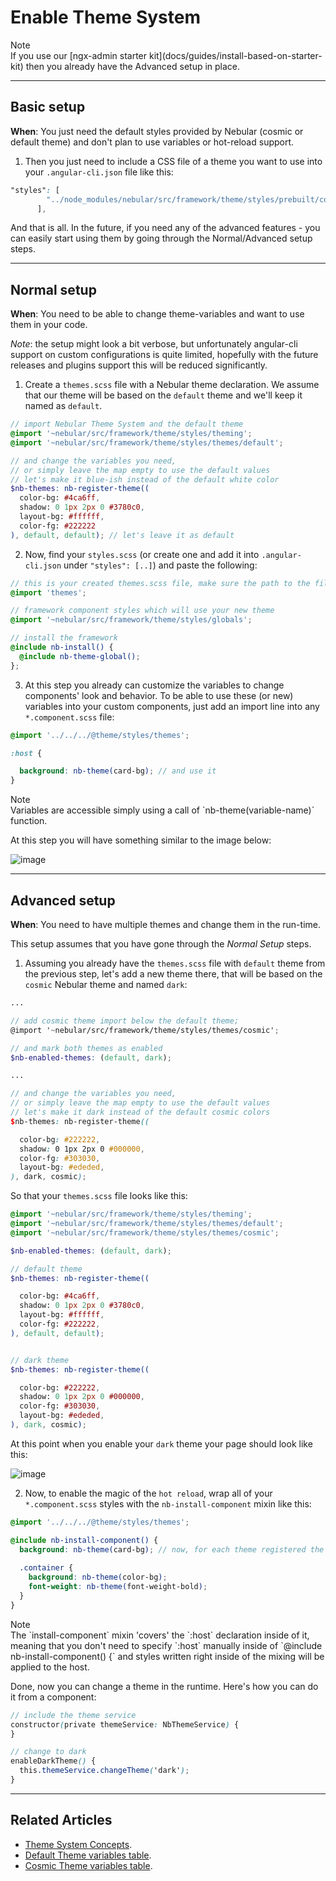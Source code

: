 # Enable Theme System

<div class="note note-info">
  <div class="note-title">Note</div>
  <div class="note-body">
    If you use our [ngx-admin starter kit](docs/guides/install-based-on-starter-kit) then you already have the Advanced setup in place.
  </div>
</div>
<hr>

## Basic setup
**When**: You just need the default styles provided by Nebular (cosmic or default theme) and don't plan to use variables or hot-reload support.

1) Then you just need to include a CSS file of a theme you want to use into your `.angular-cli.json` file like this:

```scss
"styles": [
        "../node_modules/nebular/src/framework/theme/styles/prebuilt/cosmic.css", // or default.css
      ],

```

And that is all. In the future, if you need any of the advanced features - you can easily start using them by going through the Normal/Advanced setup steps.
<hr>

## Normal setup
**When**: You need to be able to change theme-variables and want to use them in your code.

*Note*: the setup might look a bit verbose, but unfortunately angular-cli support on custom configurations is quite limited, hopefully with the future releases and plugins support this will be reduced significantly.

1) Create a `themes.scss` file with a Nebular theme declaration. We assume that our theme will be based on the `default` theme and we'll keep it named as `default`.

```scss
// import Nebular Theme System and the default theme
@import '~nebular/src/framework/theme/styles/theming';
@import '~nebular/src/framework/theme/styles/themes/default';

// and change the variables you need, 
// or simply leave the map empty to use the default values
// let's make it blue-ish instead of the default white color
$nb-themes: nb-register-theme((
  color-bg: #4ca6ff,
  shadow: 0 1px 2px 0 #3780c0,
  layout-bg: #ffffff,
  color-fg: #222222
), default, default); // let's leave it as default 

```

2) Now, find your `styles.scss` (or create one and add it into `.angular-cli.json` under `"styles": [..]`) and paste the following:

```scss
// this is your created themes.scss file, make sure the path to the file is correct
@import 'themes';

// framework component styles which will use your new theme
@import '~nebular/src/framework/theme/styles/globals';

// install the framework
@include nb-install() {
  @include nb-theme-global();
};

```

3) At this step you already can customize the variables to change components' look and behavior. To be able to use these (or new) variables into your custom components, just add an import line into any `*.component.scss` file:

```scss
@import '../../../@theme/styles/themes';

:host {

  background: nb-theme(card-bg); // and use it
}
``` 

<div class="note note-info section-end">
  <div class="note-title">Note</div>
  <div class="note-body">
    Variables are accessible simply using a call of `nb-theme(variable-name)` function.
  </div>
</div>

At this step you will have something similar to the image below:

![image](assets/images/articles/blue-theme.png)
<hr>

## Advanced setup
**When**: You need to have multiple themes and change them in the run-time.

This setup assumes that you have gone through the *Normal Setup* steps.

1) Assuming you already have the `themes.scss` file with `default` theme from the previous step, let's add a new theme there, that will be based on the `cosmic` Nebular theme and named `dark`:

```scss
...

// add cosmic theme import below the default theme;
@import '~nebular/src/framework/theme/styles/themes/cosmic';

// and mark both themes as enabled 
$nb-enabled-themes: (default, dark);

...

// and change the variables you need, 
// or simply leave the map empty to use the default values
// let's make it dark instead of the default cosmic colors
$nb-themes: nb-register-theme((

  color-bg: #222222,
  shadow: 0 1px 2px 0 #000000,
  color-fg: #303030,
  layout-bg: #ededed,
), dark, cosmic);
```

So that your `themes.scss` file looks like this:

```scss
@import '~nebular/src/framework/theme/styles/theming';
@import '~nebular/src/framework/theme/styles/themes/default';
@import '~nebular/src/framework/theme/styles/themes/cosmic';

$nb-enabled-themes: (default, dark);

// default theme
$nb-themes: nb-register-theme((

  color-bg: #4ca6ff,
  shadow: 0 1px 2px 0 #3780c0,
  layout-bg: #ffffff,
  color-fg: #222222,
), default, default);


// dark theme
$nb-themes: nb-register-theme((

  color-bg: #222222,
  shadow: 0 1px 2px 0 #000000,
  color-fg: #303030,
  layout-bg: #ededed,
), dark, cosmic);

```

At this point when you enable your `dark` theme your page should look like this:

![image](assets/images/articles/dark-theme.png)

2) Now, to enable the magic of the `hot reload`, wrap all of your `*.component.scss` styles with the `nb-install-component` mixin like this:

```scss
@import '../../../@theme/styles/themes';

@include nb-install-component() {
  background: nb-theme(card-bg); // now, for each theme registered the corresponding value will be inserted
  
  .container {
    background: nb-theme(color-bg);
    font-weight: nb-theme(font-weight-bold);
  }
}
```
<div class="note note-info">
  <div class="note-title">Note</div>
  <div class="note-body">
    The `install-component` mixin 'covers' the `:host` declaration inside of it, meaning that you don't need to specify `:host` manually inside of `@include nb-install-component() {` 
    and styles written right inside of the mixing will be applied to the host.
  </div>
</div>

Done, now you can change a theme in the runtime. Here's how you can do it from a component:

```scss
// include the theme service
constructor(private themeService: NbThemeService) {
}

// change to dark
enableDarkTheme() {
  this.themeService.changeTheme('dark');
}
```
<hr>

## Related Articles

- [Theme System Concepts](docs/guides/theme-system).
- [Default Theme variables table](docs/themes/default).
- [Cosmic Theme variables table](docs/themes/cosmic).
